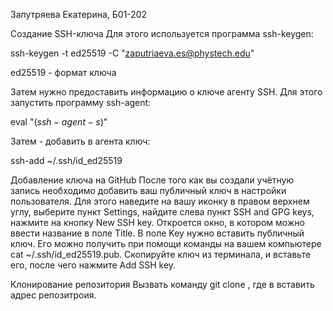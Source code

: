 Запутряева Екатерина, Б01-202

Создание SSH-ключа
Для этого используется программа ssh-keygen:

ssh-keygen -t ed25519 -C "zaputriaeva.es@phystech.edu"

ed25519 - формат ключа

Затем нужно предоставить информацию о ключе агенту SSH. Для этого запустить программу ssh-agent:

eval "$(ssh-agent -s)$"

Затем - добавить в агента ключ:

ssh-add ~/.ssh/id_ed25519

Добавление ключа на GitHub
После того как вы создали учётную запись необходимо добавить ваш публичный ключ в настройки пользователя. Для этого наведите на вашу иконку в правом верхнем углу, выберите пункт Settings, найдите слева пункт SSH and GPG keys, нажмите на кнопку New SSH key. Откроется окно, в котором можно ввести название в поле Title. В поле Key нужно вставить публичный ключ. Его можно получить при помощи команды на вашем компьютере cat ~/.ssh/id_ed25519.pub. Скопируйте ключ из терминала, и вставьте его, после чего нажмите Add SSH key.

Клонирование репозитория
Вызвать команду git clone , где в вставить адрес репозитроия.
